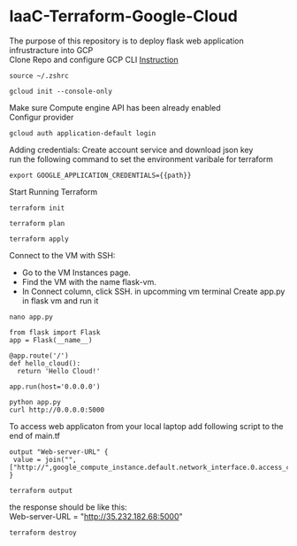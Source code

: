 # IaaC-Terraform-Google-Cloud
The purpose of this repository is to deploy flask web application infrustracture into GCP<br/>
Clone Repo and configure GCP CLI [Instruction](https://cloud.google.com/docs/terraform/get-started-with-terraform)
``` 
source ~/.zshrc
```
```
gcloud init --console-only
```
Make sure Compute engine API has been already enabled <br/>
Configur provider
```
gcloud auth application-default login
```
Adding credentials: Create account service and download json key<br/>
run the following command to set the environment varibale for terraform<br/>
```
export GOOGLE_APPLICATION_CREDENTIALS={{path}}
```
Start Running Terraform
```
terraform init 
```
```
terraform plan 
```
```
terraform apply 
```
Connect to the VM with SSH:<br/>
- Go to the VM Instances page.<br/>
- Find the VM with the name flask-vm.<br/>
- In Connect column, click SSH. in upcomming vm terminal Create app.py in flask vm and run it<br/>
```
nano app.py
```
```
from flask import Flask
app = Flask(__name__)

@app.route('/')
def hello_cloud():
  return 'Hello Cloud!'

app.run(host='0.0.0.0')
```
```
python app.py
curl http://0.0.0.0:5000
```
To access web applicaton from your local laptop add following script to the end of main.tf
```
output "Web-server-URL" {
 value = join("",["http://",google_compute_instance.default.network_interface.0.access_config.0.nat_ip,":5000"])
}
```
``` 
terraform output
```
the response should be like this:<br/>
Web-server-URL = "http://35.232.182.68:5000"
```
terraform destroy
```